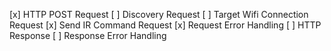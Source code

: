 [x] HTTP POST Request
 [ ] Discovery Request
 [ ] Target Wifi Connection Request
 [x] Send IR Command Request
 [x] Request Error Handling
[ ] HTTP Response
 [ ] Response Error Handling

